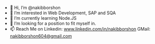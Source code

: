 - 👋 Hi, I’m @nakibborshon
- 👀 I’m interested in Web Development, SAP and SQA
- 🌱 I’m currently learning Node.JS
- 💞️ I’m looking for a position to fit myself in.
- 📫 Reach Me on 
Linkedin: www.linkedin.com/in/nakibborshon
GMail: nakibborshon604@gmail.com

<!---
nakibborshon/nakibborshon is a ✨ special ✨ repository because its `README.md` (this file) appears on your GitHub profile.
You can click the Preview link to take a look at your changes.
--->
